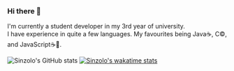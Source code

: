 ### Hi there 👋
I'm currently a student developer in my 3rd year of university.<br>
I have experience in quite a few languages. My favourites being Java☕️, C©️, and JavaScript☕️📜.<br>

![Sinzolo's GitHub stats](https://github-readme-stats.vercel.app/api?username=Sinzolo&count_private=true&theme=codeSTACKr&hide=stars,contribs&show_icons=true)
[![Sinzolo's wakatime stats](https://github-readme-stats.vercel.app/api/wakatime?username=Sinzo&theme=great-gatsby)](https://github.com/Sinzolo/github-readme-stats)
